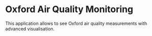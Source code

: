 # Oxford Air Quality Monitoring

This application allows to see Oxford air quality measurements with advanced visualisation.
